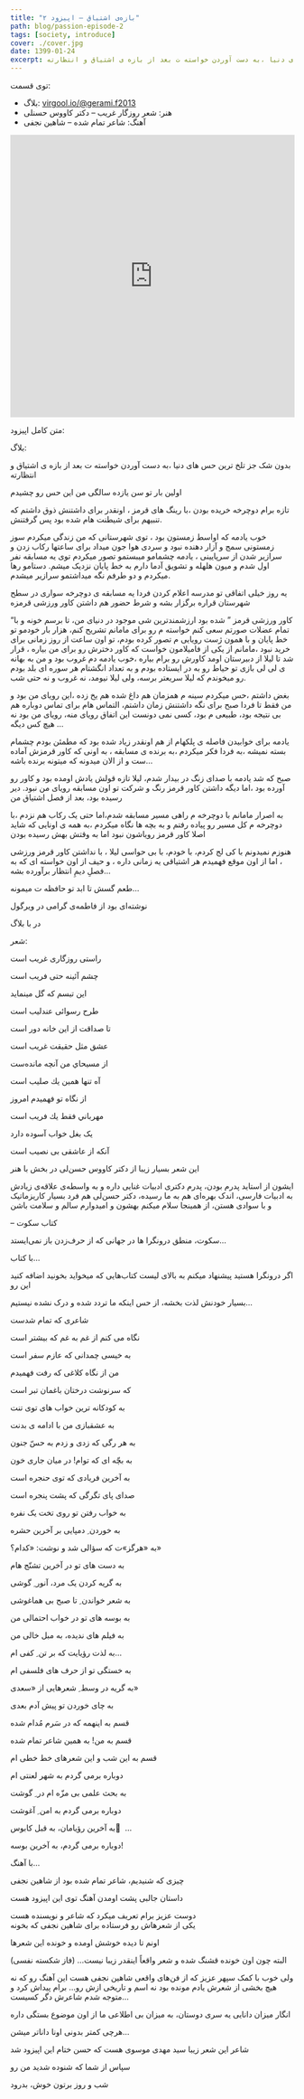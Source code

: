 ```yaml
---
title: "بازه‌ی اشتیاق – اپیزود ۲"
path: blog/passion-episode-2
tags: [society, introduce]
cover: ./cover.jpg
date: 1399-01-24
excerpt: بدون شک جز تلخ ترین حس های دنیا ،به دست آوردن خواسته ت بعد از بازه ی اشتیاق و انتظارته
---
```



توی قسمت:

-   بلاگ:  [virgool.io/@gerami.f2013](http://virgool.io/@gerami.f2013)
-   هنر: شعر روزگار غریب – دکتر کاووس حسنلی
-   آهنگ: شاعر تمام شده – شاهین نجفی

<iframe src="https://castbox.fm/app/castbox/player/id2195745/id183752337?v=8.22.11&autoplay=0" frameborder="0" width="100%" height="500"></iframe>

متن کامل اپیزود:

بلاگ:

بدون شک جز تلخ ترین حس های دنیا ،به دست آوردن خواسته ت بعد از بازه ی اشتیاق و انتظارته

اولین بار تو سن یازده سالگی من این حس رو چشیدم

تازه برام دوچرخه خریده بودن ،با رینگ های قرمز ، اونقدر برای داشتنش ذوق داشتم که تنبیهم برای شیطنت هام شده بود پس گرفتنش.

خوب یادمه که اواسط زمستون بود ، توی شهرستانی که من زندگی میکردم سوز زمستونی سمج و آزار دهنده نبود و سردی هوا جون میداد برای ساعتها رکاب زدن و سرازیر شدن از سرپایینی ، یادمه چشمامو میبستمو تصور میکردم توی یه مسابقه نفر اول شدم و میون هلهله و تشویق آدما دارم به خط پایان نزدیک میشم. دستامو رها میکردم و دو طرفم نگه میداشتمو سرازیر میشدم.

یه روز خیلی اتفاقی تو مدرسه اعلام کردن فردا یه مسابقه ی دوچرخه سواری در سطح شهرستان قراره برگزار بشه و شرط حضور هم داشتن کاور ورزشی قرمزه

“کاور ورزشی قرمز ” شده بود ارزشمندترین شی موجود در دنیای من، تا برسم خونه و با تمام عضلات صورتم سعی کنم خواسته م رو برای مامانم تشریح کنم، هزار بار خودمو تو خط پایان و با همون ژست رویایی م تصور کرده بودم، تو اون ساعت از روز زمانی برای خرید نبود ،مامانم از یکی از فامیلامون خواست که کاور دخترش رو برای من بیاره ، قرار شد تا لیلا از دبیرستان اومد کاورش رو برام بیاره ،خوب یادمه دم غروب بود و من به بهانه ی لی لی بازی تو حیاط رو به در ایستاده بودم و به تعداد انگشتام هر سوره ای بلد بودم رو میخوندم که لیلا سریعتر برسه، ولی لیلا نیومد، نه غروب و نه حتی شب.

بغض داشتم ،حس میکردم سینه م همزمان هم داغ شده هم یخ زده ،این رویای من بود و من فقط تا فردا صبح برای نگه داشتنش زمان داشتم، التماس هام برای تماس دوباره هم بی نتیجه بود، طبیعی م بود، کسی نمی دونست این اتفاق رویای منه، رویای من بود نه هیچ کس دیگه …

یادمه برای خوابیدن فاصله ی پلکهام از هم اونقدر زیاد شده بود که مطمئن بودم چشمام بسته نمیشه ،به فردا فکر میکردم ،به برنده ی مسابقه ، به اونی که کاور قرمزش آماده ست و از الان میدونه که میتونه برنده باشه…

صبح که شد یادمه با صدای زنگ در بیدار شدم، لیلا تازه قولش یادش اومده بود و کاور رو آورده بود ،اما دیگه داشتن کاور قرمز رنگ و شرکت تو اون مسابقه رویای من نبود. دیر رسیده بود، بعد از فصل اشتیاق من

به اصرار مامانم با دوچرخه م راهی مسیر مسابقه شدم،اما حتی یک رکاب هم نزدم ،با دوچرخه م کل مسیر رو پیاده رفتم و به بچه ها نگاه میکردم ،به همه ی اونایی که شاید اصلا کاور قرمز رویاشون نبود اما به وقتش بهش رسیده بودن

هنوزم نمیدونم با کی لج کردم، با خودم، با بی حواسی لیلا ، با نداشتن کاور قرمز ورزشی ، اما از اون موقع فهمیدم هر اشتیاقی یه زمانی داره ، و حیف از اون خواسته ای که به فصلِ دیمِ انتظار برآورده بشه…

طعم گسش تا ابد تو حافظه ت میمونه…

نوشته‌ای بود از فاطمه‌ی گرامی در ویرگول

در با بلاگ

شعر:

راستی روزگاری غریب است

چشم آئینه حتی فریب است

این تبسم که گل مینماید

طرح رسوائی عندلیب است

تا صداقت‌ از اين‌ خانه‌ دور است

عشق‌ مثل‌ حقيقت‌ غريب‌ است

از مسيحاي‌ من‌ آنچه‌ مانده‌ست‌

آه‌ تنها همين‌ يك‌ صليب‌ است‌

از نگاه‌ تو فهميدم‌ امروز

مهرباني‌ فقط‌ يك‌ فريب‌ است

یک بغل خواب آسوده دارد

آنکه از عاشقی بی نصیب است

این شعر بسیار زیبا از دکتر کاووس حسن‌لی در بخش با هنر

ایشون از استاید پدرم بودن، پدرم دکتری ادبیات غنایی داره و به واسطه‌ی علاقه‌ی زیادش به ادبیات فارسی، اندک بهره‌ای هم به ما رسیده، دکتر حسن‌لی هم فرد بسیار کاریزماتیک و با سوادی هستن، از همینجا سلام میکنم بهشون و امیدوارم سالم و سلامت باشن

– کتاب سکوت

سکوت، منطق درونگرا ها در جهانی که از حرف‌زدن باز نمی‌ایستد…

با کتاب…

اگر درونگرا هستید پیشنهاد میکنم به بالای لیست کتاب‌هایی که میخواید بخونید اضافه کنید این رو

بسیار خودنش لذت بخشه، از حس اینکه ما تردد شده و درک نشده نیستیم…

شاعری که تمام شدست

نگاه می کنم از غم به غم که بیشتر است

به خیسی چمدانی که عازم سفر است

من از نگاه کلاغی که رفت فهمیدم

که سرنوشت درختان باغمان تبر است

به کودکانه ترین خواب های توی تنت

به عشقبازی من با ادامه ی بدنت

به هر رگی که زدی و زدم به حسّ جنون

به بچّه ای که توام! در میان جاری خون

به آخرین فریادی که توی حنجره است

صدای پای تگرگی که پشت پنجره است

به خواب رفتن تو روی تخت یک نفره

به خوردن ِ دمپایی بر آخرین حشره

به «هرگز»ت که سؤالی شد و نوشت: «کدام؟»

به دست های تو در آخرین تشنّج هام

به گریه کردن یک مرد، آنور ِ گوشی

به شعر خواندن ِ تا صبح بی هماغوشی

به بوسه های تو در خواب احتمالی من

به فیلم های ندیده، به مبل خالی من

به لذت رؤیایت که بر تن ِ کفی ام…

به خستگی تو از حرف های فلسفی ام

به گریه در وسط ِ شعرهایی از «سعدی»

به چای خوردن تو پیش آدم بعدی

قسم به اینهمه که در سَرم مُدام شده

قسم به من! به همین شاعر تمام شده

قسم به این شب و این شعرهای خط خطی ام

دوباره برمی گردم به شهر لعنتی ام

به بحث علمی بی مزّه ام در ِ گوشت

دوباره برمی گردم به امن ِ آغوشت

به آخرین رؤیامان، به قبل کابوس ِ …

دوباره برمی گردم، به آخرین بوسه!

با آهنگ…

چیزی که شنیدیم، شاعر تمام شده بود از شاهین نجفی

داستان جالبی پشت اومدن آهنگ توی این اپیزود هست

دوست عزیز برام تعریف میکرد که شاعر و نویسنده هست  
یکی از شعرهاش رو فرستاده برای شاهین نجفی که بخونه

اونم تا دیده خوشش اومده و خونده این شعرها

البته چون اون خونده قشنگ شده و شعر واقعاً اینقدر زیبا نیست… (فاز شکسته نفسی)

ولی خوب با کمک سپهر عزیز که از فن‌های واقعی شاهین نجفی هست این آهنگ رو که نه هیچ بخشی از شعرش یادم مونده بود نه اسم و تاریخی ازش رو… برام پیداش کرد و متوجه شدم شاعرش دگر کسیست…

انگار میزان دانایی یه سری دوستان، به میزان بی اطلاعی ما از اون موضوع بستگی داره

هرچی کمتر بدونی اونا داناتر میشن…

شاعر این شعر زیبا سید مهدی موسوی هست که حسن ختام این اپیزود شد

سپاس از شما که شنوده شدید من رو

شب و روز برتون خوش، بدرود